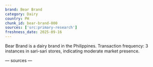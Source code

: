 ```yaml
---
brand: Bear Brand
category: Dairy
country: PH
chunk_id: bear-brand-000
sources: ['src:primary-research']
freshness_date: 2025-09-16
---
```


Bear Brand is a dairy brand in the Philippines. Transaction frequency: 3 instances in sari-sari stores, indicating moderate market presence.

— sources —
